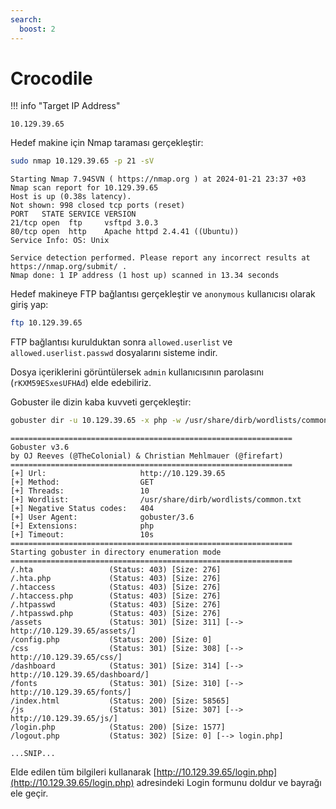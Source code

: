 ```yaml
---
search:
  boost: 2
---
```


# Crocodile

!!! info "Target IP Address"

    10.129.39.65

Hedef makine için Nmap taraması gerçekleştir:

```bash
sudo nmap 10.129.39.65 -p 21 -sV
```

```text title="Output" hl_lines="6 7"
Starting Nmap 7.94SVN ( https://nmap.org ) at 2024-01-21 23:37 +03
Nmap scan report for 10.129.39.65
Host is up (0.38s latency).
Not shown: 998 closed tcp ports (reset)
PORT   STATE SERVICE VERSION
21/tcp open  ftp     vsftpd 3.0.3
80/tcp open  http    Apache httpd 2.4.41 ((Ubuntu))
Service Info: OS: Unix

Service detection performed. Please report any incorrect results at https://nmap.org/submit/ .
Nmap done: 1 IP address (1 host up) scanned in 13.34 seconds
```

Hedef makineye FTP bağlantısı gerçekleştir ve `anonymous` kullanıcısı olarak giriş yap:

```bash
ftp 10.129.39.65
```

FTP bağlantısı kurulduktan sonra `allowed.userlist` ve `allowed.userlist.passwd` dosyalarını sisteme indir.

Dosya içeriklerini görüntülersek `admin` kullanıcısının parolasını (`rKXM59ESxesUFHAd`) elde edebiliriz.

Gobuster ile dizin kaba kuvveti gerçekleştir:

```bash
gobuster dir -u 10.129.39.65 -x php -w /usr/share/dirb/wordlists/common.txt
```

```text title="Output" hl_lines="29"
===============================================================
Gobuster v3.6
by OJ Reeves (@TheColonial) & Christian Mehlmauer (@firefart)
===============================================================
[+] Url:                     http://10.129.39.65
[+] Method:                  GET
[+] Threads:                 10
[+] Wordlist:                /usr/share/dirb/wordlists/common.txt
[+] Negative Status codes:   404
[+] User Agent:              gobuster/3.6
[+] Extensions:              php
[+] Timeout:                 10s
===============================================================
Starting gobuster in directory enumeration mode
===============================================================
/.hta                 (Status: 403) [Size: 276]
/.hta.php             (Status: 403) [Size: 276]
/.htaccess            (Status: 403) [Size: 276]
/.htaccess.php        (Status: 403) [Size: 276]
/.htpasswd            (Status: 403) [Size: 276]
/.htpasswd.php        (Status: 403) [Size: 276]
/assets               (Status: 301) [Size: 311] [--> http://10.129.39.65/assets/]
/config.php           (Status: 200) [Size: 0]
/css                  (Status: 301) [Size: 308] [--> http://10.129.39.65/css/]
/dashboard            (Status: 301) [Size: 314] [--> http://10.129.39.65/dashboard/]
/fonts                (Status: 301) [Size: 310] [--> http://10.129.39.65/fonts/]
/index.html           (Status: 200) [Size: 58565]
/js                   (Status: 301) [Size: 307] [--> http://10.129.39.65/js/]
/login.php            (Status: 200) [Size: 1577]
/logout.php           (Status: 302) [Size: 0] [--> login.php]

...SNIP...
```

Elde edilen tüm bilgileri kullanarak [http://10.129.39.65/login.php](http://10.129.39.65/login.php) adresindeki Login formunu doldur ve bayrağı ele geçir.
